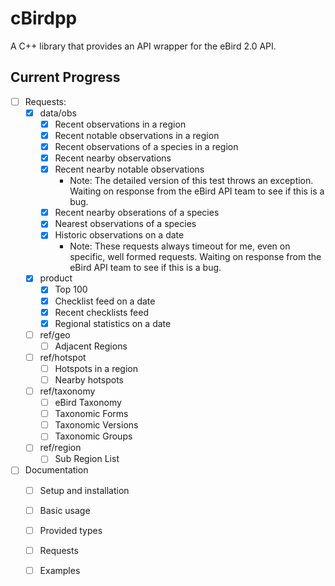 # cBirdpp
A C++ library that provides an API wrapper for the eBird 2.0 API.

## Current Progress

- [ ] Requests:
  - [x] data/obs
    - [x] Recent observations in a region
    - [x] Recent notable observations in a region
    - [x] Recent observations of a species in a region
    - [x] Recent nearby observations
    - [x] Recent nearby notable observations
        - Note: The detailed version of this test throws an exception. Waiting on response from the eBird API team to see if this is a bug.
    - [x] Recent nearby obserations of a species
    - [x] Nearest observations of a species
    - [x] Historic observations on a date
        - Note: These requests always timeout for me, even on specific, well formed requests. Waiting on response from the eBird API team to see if this is a bug.
  - [x] product
    - [x] Top 100
    - [x] Checklist feed on a date
    - [x] Recent checklists feed
    - [x] Regional statistics on a date
  - [ ] ref/geo
    - [ ] Adjacent Regions
  - [ ] ref/hotspot
    - [ ] Hotspots in a region
    - [ ] Nearby hotspots
  - [ ] ref/taxonomy
    - [ ] eBird Taxonomy
    - [ ] Taxonomic Forms
    - [ ] Taxonomic Versions
    - [ ] Taxonomic Groups
  - [ ] ref/region
    - [ ] Sub Region List

- [ ] Documentation
  - [ ] Setup and installation
  - [ ] Basic usage
  - [ ] Provided types
  - [ ] Requests
  - [ ] Examples

